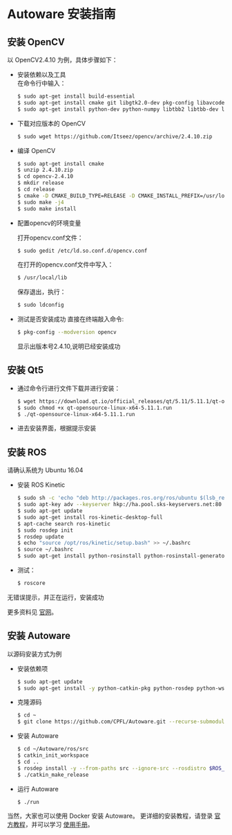 # Autoware 安装指南

## 安装 OpenCV
以 OpenCV2.4.10 为例，具体步骤如下：

- 安装依赖以及工具<br>
    在命令行中输入：
    ```bash
    $ sudo apt-get install build-essential
    $ sudo apt-get install cmake git libgtk2.0-dev pkg-config libavcodec-dev libavformat-dev libswscale-dev
    $ sudo apt-get install python-dev python-numpy libtbb2 libtbb-dev libjpeg-dev libpng-dev libtiff-dev libjasper-dev libdc1394-22-dev
    ```
- 下载对应版本的 OpenCV
    ```bash
    $ sudo wget https://github.com/Itseez/opencv/archive/2.4.10.zip
    ```
- 编译 OpenCV
    ```bash
    $ sudo apt-get install cmake
    $ unzip 2.4.10.zip
    $ cd opencv-2.4.10
    $ mkdir release 
    $ cd release 
    $ cmake -D CMAKE_BUILD_TYPE=RELEASE -D CMAKE_INSTALL_PREFIX=/usr/local ..
    $ sudo make -j4 
    $ sudo make install
    ```
- 配置opencv的环境变量

    打开opencv.conf文件： 
    ```bash
    $ sudo gedit /etc/ld.so.conf.d/opencv.conf 
    ```
    在打开的opencv.conf文件中写入：
    ```bash
    $ /usr/local/lib 
    ```
    保存退出，执行：
    ```bash
    $ sudo ldconfig
    ```
- 测试是否安装成功
    直接在终端敲入命令: 
    ```bash
    $ pkg-config --modversion opencv 
    ```
    显示出版本号2.4.10,说明已经安装成功
## 安装 Qt5
- 通过命令行进行文件下载并进行安装：
    ```bash
    $ wget https://download.qt.io/official_releases/qt/5.11/5.11.1/qt-opensource-linux-x64-5.11.1.run
    $ sudo chmod +x qt-opensource-linux-x64-5.11.1.run
    $ ./qt-opensource-linux-x64-5.11.1.run
    ```
- 进去安装界面，根据提示安装
## 安装 ROS

请确认系统为 Ubuntu 16.04

- 安装 ROS Kinetic
    ```bash
    $ sudo sh -c 'echo "deb http://packages.ros.org/ros/ubuntu $(lsb_release -sc) main" > /etc/apt/sources.list.d/ros-latest.list'
    $ sudo apt-key adv --keyserver hkp://ha.pool.sks-keyservers.net:80 --recv-key 421C365BD9FF1F717815A3895523BAEEB01FA116
    $ sudo apt-get update
    $ sudo apt-get install ros-kinetic-desktop-full
    $ apt-cache search ros-kinetic
    $ sudo rosdep init
    $ rosdep update
    $ echo "source /opt/ros/kinetic/setup.bash" >> ~/.bashrc
    $ source ~/.bashrc
    $ sudo apt-get install python-rosinstall python-rosinstall-generator python-wstool build-essential
    ```
- 测试：
    ```bash
    $ roscore
    ```
无错误提示，并正在运行，安装成功

更多资料见 [官网](http://wiki.ros.org/kinetic/Installation/Ubuntu)。

## 安装 Autoware
以源码安装方式为例
- 安装依赖项
    ```bash
    $ sudo apt-get update
    $ sudo apt-get install -y python-catkin-pkg python-rosdep python-wstool ros-$ROS_DISTRO-catkin libmosquitto-dev
    ```
- 克隆源码
    ```bash
    $ cd ~
    $ git clone https://github.com/CPFL/Autoware.git --recurse-submodules
    ```
- 安装 Autoware
    ```bash
    $ cd ~/Autoware/ros/src
    $ catkin_init_workspace
    $ cd ..
    $ rosdep install -y --from-paths src --ignore-src --rosdistro $ROS_DISTRO
    $ ./catkin_make_release
    ```
- 运行 Autoware
    ```bash
    $ ./run
    ```


当然，大家也可以使用 Docker 安装 Autoware。
更详细的安装教程，请登录 [官方教程](https://github.com/CPFL/Autoware/wiki/Installation)，并可以学习 [使用手册](https://github.com/CPFL/Autoware-Manuals/blob/master/en/Autoware_UsersManual_v1.1.md)。
